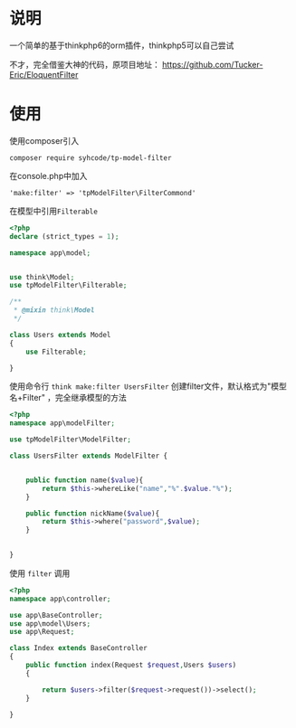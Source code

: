 # 说明
一个简单的基于thinkphp6的orm插件，thinkphp5可以自己尝试

不才，完全借鉴大神的代码，原项目地址： https://github.com/Tucker-Eric/EloquentFilter 

# 使用

使用composer引入

`composer require syhcode/tp-model-filter`

在console.php中加入

`'make:filter' => 'tpModelFilter\FilterCommond'`

在模型中引用`Filterable`

```php
<?php
declare (strict_types = 1);

namespace app\model;


use think\Model;
use tpModelFilter\Filterable;

/**
 * @mixin think\Model
 */

class Users extends Model
{
    use Filterable;

}

```

使用命令行   `think make:filter UsersFilter`   创建filter文件，默认格式为"模型名+Filter" ，完全继承模型的方法

```php
<?php
namespace app\modelFilter;

use tpModelFilter\ModelFilter;

class UsersFilter extends ModelFilter {


    public function name($value){
        return $this->whereLike("name","%".$value."%");
    }

    public function nickName($value){
        return $this->where("password",$value);
    }

    
}
```

使用  `filter` 调用

```php
<?php
namespace app\controller;

use app\BaseController;
use app\model\Users;
use app\Request;

class Index extends BaseController
{
    public function index(Request $request,Users $users)
    {

        return $users->filter($request->request())->select();
    }
    
}

```

